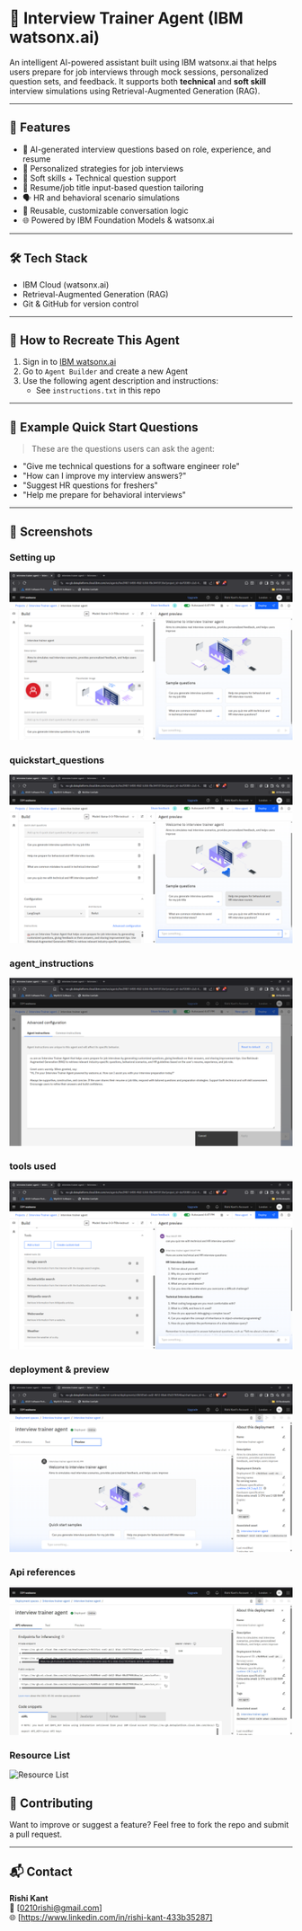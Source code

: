 # 💼 Interview Trainer Agent (IBM watsonx.ai)

An intelligent AI-powered assistant built using IBM watsonx.ai that helps users prepare for job interviews through mock sessions, personalized question sets, and feedback. It supports both **technical** and **soft skill** interview simulations using Retrieval-Augmented Generation (RAG).

---

## 🚀 Features

- 🧠 AI-generated interview questions based on role, experience, and resume
- 🎯 Personalized strategies for job interviews
- 🧪 Soft skills + Technical question support
- 📄 Resume/job title input-based question tailoring
- 🗣️ HR and behavioral scenario simulations
- 🔁 Reusable, customizable conversation logic
- 🌐 Powered by IBM Foundation Models & watsonx.ai

---

## 🛠️ Tech Stack

- IBM Cloud (watsonx.ai)
- Retrieval-Augmented Generation (RAG)
- Git & GitHub for version control

---

## 🧭 How to Recreate This Agent

1. Sign in to [IBM watsonx.ai](https://dataplatform.cloud.ibm.com/)
2. Go to `Agent Builder` and create a new Agent
3. Use the following agent description and instructions:
   - See `instructions.txt` in this repo

---

## 🧪 Example Quick Start Questions

> These are the questions users can ask the agent:

- "Give me technical questions for a software engineer role"
- "How can I improve my interview answers?"
- "Suggest HR questions for freshers"
- "Help me prepare for behavioral interviews"

---

## 📸 Screenshots

### Setting up
![setting up](images/setup.jpg)
### quickstart_questions
![quickstart_questions](images/quick_start_questions.jpg)
### agent_instructions
![agent_instructions](images/agent_instructions.jpg)
### tools used
![tools used](images/tools.jpg)
### deployment & preview
![deployment & preview](images/deployed.jpg)
### Api references
![Api references](images/links.jpg)
### Resource List
![Resource List](images/resources.jpg)


## 🤝 Contributing

Want to improve or suggest a feature? Feel free to fork the repo and submit a pull request.

---

## 📬 Contact

**Rishi Kant**  
📧 [0210rishi@gmail.com]  
🌐 [https://www.linkedin.com/in/rishi-kant-433b35287]
